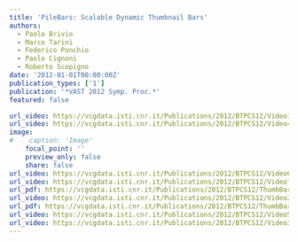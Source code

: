 ```yaml
---
title: 'PileBars: Scalable Dynamic Thumbnail Bars'
authors:
  - Paolo Brivio
  - Marco Tarini
  - Federico Ponchio
  - Paolo Cignoni
  - Roberto Scopigno
date: '2012-01-01T00:00:00Z'
publication_types: ['1']
publication: '*VAST 2012 Symp. Proc.*'
featured: false

url_video: https://vcgdata.isti.cnr.it/Publications/2012/BTPCS12/Video1_Changing the focus by.avi
url_video: https://vcgdata.isti.cnr.it/Publications/2012/BTPCS12/Video4_pumpkins.avi
image:
#    caption: 'Image'
    focal_point: ''
    preview_only: false
    share: false
url_video: https://vcgdata.isti.cnr.it/Publications/2012/BTPCS12/Video6_browsing_large_dataset.avi
url_video: https://vcgdata.isti.cnr.it/Publications/2012/BTPCS12/Video7_tasks.avi
url_pdf: https://vcgdata.isti.cnr.it/Publications/2012/BTPCS12/ThumbBar_Appendix_final.pdf
url_video: https://vcgdata.isti.cnr.it/Publications/2012/BTPCS12/Video2_Changing semantic and ordering.avi
url_pdf: https://vcgdata.isti.cnr.it/Publications/2012/BTPCS12/ThumbBar_final.pdf
url_video: https://vcgdata.isti.cnr.it/Publications/2012/BTPCS12/Video5_Resize_Increase_slots.avi
url_video: https://vcgdata.isti.cnr.it/Publications/2012/BTPCS12/Video3_arch.avi
---
```

